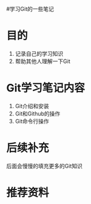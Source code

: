 #学习Git的一些笔记

# 目的

1. 记录自己的学习知识
2. 帮助其他人理解一下Git

# Git学习笔记内容

1. Git介绍和安装
2. Git和Github的操作
3. Git命令行操作

# 后续补充

后面会慢慢的填充更多的Git知识

# 推荐资料





